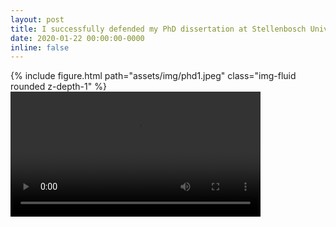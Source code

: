 ```yaml
---
layout: post
title: I successfully defended my PhD dissertation at Stellenbosch University
date: 2020-01-22 00:00:00-0000
inline: false
---
```


{% include figure.html path="assets/img/phd1.jpeg" class="img-fluid rounded z-depth-1" %}
<video width="400" controls>
  <source src="assets/img/phd2.mp4" type="video/mp4">
  Your browser does not support HTML video.
</video>
